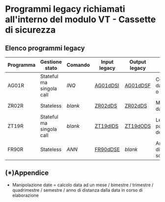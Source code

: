 # Programmi legacy richiamati all'interno del modulo VT - Cassette di sicurezza

## Elenco programmi legacy

| Programma | Gestione stato           | Comando | Input legacy            | Output legacy           | Descrizione chiamata                                | Nuovo Mapping     |
| --------- | ------------------------ | ------- | ----------------------- | ----------------------- | --------------------------------------------------- | ----------------- |
| AG01R     | Stateful ma singola call | *INQ*   | [AG01dDSI](AG01dDSI.md) | [AG01dDSF](AG01dDSF.md) | Controllo lettura dati di una filiale o della banca | [AG01R](AG01R.md) |
| ZR02R     | Stateless                | *blank* | [ZR02dDS](ZR02dDS.md)   | [ZR02dDS](ZR02dDS.md)   | Manipolazione date(*)                               | [ZR02R](ZR02R.md) |
| ZT19R     | Stateful ma singola call | *blank* | [ZT19dIDS](ZT19dIDS.md) | [ZT19dODS](ZT19dODS.md) | Lettura parametri dell'applicazione                 | [ZT19R](ZT19R.md) |
| FR90R     | Stateless                | *ANN*   | [FR90dDSE](FR90dDSE.md) | *blank*                 | Annullo richiesta di sconfinamento                  | [FR90R](FR90R.md) |


## (*)Appendice

- Manipolazione date = calcolo data ad un mese / bimestre / trimestre / quadrimestre / semestre / anno di distanza dalla data in corso di elaborazione
